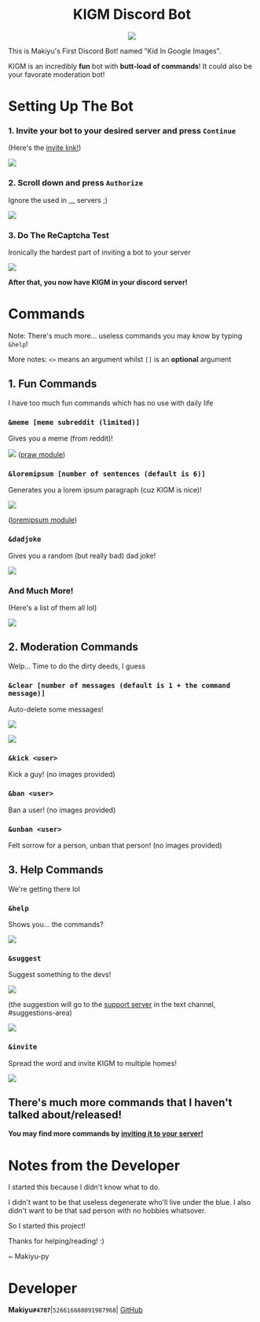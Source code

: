<h1 align="center">KIGM Discord Bot</h1>
<p align="center">
  <a href="https://www.codacy.com/gh/Makiyu-py/KIGM-Discord-Bot/dashboard?utm_source=github.com&amp;utm_medium=referral&amp;utm_content=Makiyu-py/KIGM-Discord-Bot&amp;utm_campaign=Badge_Grade"><img src="https://app.codacy.com/project/badge/Grade/30c44e8b6ec146289b07c057eb17a6e2"/></a>
</p>
This is Makiyu's First Discord Bot! named "Kid In Google Images". 

KIGM is an incredibly __fun__ bot with **butt-load of commands**! 
It could also be your favorate moderation bot!

# Setting Up The Bot
### 1. Invite your bot to your desired server and press `Continue`
(Here's the [invite link!](https://discord.com/oauth2/authorize?client_id=763626077292724264&permissions=268790854&scope=bot))

![](https://cdn.discordapp.com/attachments/770560162812657715/772966389123514378/Screen_Shot_2020-11-03_at_7.31.09_AM.png)

### 2. Scroll down and press `Authorize`
Ignore the used in __ servers ;)

![](https://cdn.discordapp.com/attachments/770560162812657715/772967172632346624/Screen_Shot_2020-11-03_at_7.35.18_AM.png)

### 3. Do The ReCaptcha Test
Ironically the hardest part of inviting a bot to your server

![](https://cdn.discordapp.com/attachments/770560162812657715/772968446841323540/Screen_Shot_2020-11-03_at_7.40.15_AM.png)

__After that, you now have KIGM in your discord server!__

# Commands

Note: There's much more... useless commands you may know by typing `&help`!

More notes: `<>` means an argument whilst `[]` is an **optional** argument
## 1. Fun Commands
I have too much fun commands which has no use with daily life
### `&meme [meme subreddit (limited)]`

Gives you a meme (from reddit)!

![](https://cdn.discordapp.com/attachments/770560162812657715/772972699051098112/Screen_Shot_2020-11-03_at_7.57.14_AM.png)
([praw module](https://praw.readthedocs.io/en/latest/))

### `&loremipsum [number of sentences (default is 6)]`

Generates you a lorem ipsum paragraph (cuz KIGM is nice)!

![](https://cdn.discordapp.com/attachments/770560162812657715/772972693209350164/Screen_Shot_2020-11-03_at_7.54.59_AM.png)

([loremipsum module](https://loremipsum.readthedocs.io/en/latest/))

### `&dadjoke`

Gives you a random (but really bad) dad joke!

![](https://cdn.discordapp.com/attachments/770560162812657715/772972687491989504/Screen_Shot_2020-11-03_at_7.54.42_AM.png)

### And Much More!

(Here's a list of them all lol)

![](https://cdn.discordapp.com/attachments/770560162812657715/772973465019220028/Screen_Shot_2020-11-03_at_7.59.45_AM.png)

## 2. Moderation Commands
Welp... Time to do the dirty deeds, I guess

### `&clear [number of messages (default is 1 + the command message)]`
Auto-delete some messages!

![](https://cdn.discordapp.com/attachments/770560162812657715/772975050315268136/Screen_Shot_2020-11-03_at_8.05.38_AM.png)

![](https://cdn.discordapp.com/attachments/770560162812657715/772974874238386240/Screen_Shot_2020-11-03_at_8.05.44_AM.png)

### `&kick <user>`
Kick a guy! (no images provided)


### `&ban <user>`
Ban a user! (no images provided)

### `&unban <user>`
Felt sorrow for a person, unban that person! (no images provided)

## 3. Help Commands

We're getting there lol

### `&help`

Shows you... the commands?

![](https://cdn.discordapp.com/attachments/770560162812657715/772976537066143774/unknown.png)

### `&suggest`

Suggest something to the devs!

![](https://cdn.discordapp.com/attachments/770560162812657715/772977501542416404/Screen_Shot_2020-11-03_at_8.14.39_AM.png)

(the suggestion will go to the [support server](https://discord.gg/jz4WxkB) in the text channel, #suggestions-area)

![](https://cdn.discordapp.com/attachments/770560162812657715/772977505111375882/Screen_Shot_2020-11-03_at_8.14.53_AM.png)

### `&invite`

Spread the word and invite KIGM to multiple homes!

![](https://cdn.discordapp.com/attachments/770560162812657715/772977740848037888/unknown.png)


## There's much more commands that I haven't talked about/released!
__You may find more commands by [inviting it to your server!](https://discord.com/oauth2/authorize?client_id=763626077292724264&permissions=268790854&scope=bot)__
# Notes from the Developer

I started this because I didn't know what to do.

I didn't want to be that useless degenerate who'll live under the blue.
I also didn't want to be that sad person with no hobbies whatsover.

So I started this project!

Thanks for helping/reading! :)

~ Makiyu-py

# Developer

__Makiyu`#4707`__|`526616688091987968`| [GitHub](https://github.com/Makiyu-py)
